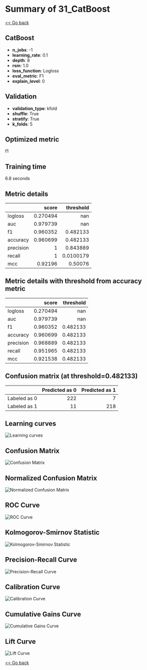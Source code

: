 # Summary of 31_CatBoost

[<< Go back](../README.md)


## CatBoost
- **n_jobs**: -1
- **learning_rate**: 0.1
- **depth**: 8
- **rsm**: 1.0
- **loss_function**: Logloss
- **eval_metric**: F1
- **explain_level**: 0

## Validation
 - **validation_type**: kfold
 - **shuffle**: True
 - **stratify**: True
 - **k_folds**: 5

## Optimized metric
f1

## Training time

6.8 seconds

## Metric details
|           |    score |   threshold |
|:----------|---------:|------------:|
| logloss   | 0.270494 | nan         |
| auc       | 0.979739 | nan         |
| f1        | 0.960352 |   0.482133  |
| accuracy  | 0.960699 |   0.482133  |
| precision | 1        |   0.843889  |
| recall    | 1        |   0.0100179 |
| mcc       | 0.92196  |   0.50076   |


## Metric details with threshold from accuracy metric
|           |    score |   threshold |
|:----------|---------:|------------:|
| logloss   | 0.270494 |  nan        |
| auc       | 0.979739 |  nan        |
| f1        | 0.960352 |    0.482133 |
| accuracy  | 0.960699 |    0.482133 |
| precision | 0.968889 |    0.482133 |
| recall    | 0.951965 |    0.482133 |
| mcc       | 0.921538 |    0.482133 |


## Confusion matrix (at threshold=0.482133)
|              |   Predicted as 0 |   Predicted as 1 |
|:-------------|-----------------:|-----------------:|
| Labeled as 0 |              222 |                7 |
| Labeled as 1 |               11 |              218 |

## Learning curves
![Learning curves](learning_curves.png)
## Confusion Matrix

![Confusion Matrix](confusion_matrix.png)


## Normalized Confusion Matrix

![Normalized Confusion Matrix](confusion_matrix_normalized.png)


## ROC Curve

![ROC Curve](roc_curve.png)


## Kolmogorov-Smirnov Statistic

![Kolmogorov-Smirnov Statistic](ks_statistic.png)


## Precision-Recall Curve

![Precision-Recall Curve](precision_recall_curve.png)


## Calibration Curve

![Calibration Curve](calibration_curve_curve.png)


## Cumulative Gains Curve

![Cumulative Gains Curve](cumulative_gains_curve.png)


## Lift Curve

![Lift Curve](lift_curve.png)



[<< Go back](../README.md)

